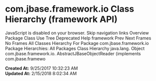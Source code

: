 # com.jbase.framework.io Class Hierarchy (framework   API)

JavaScript is disabled on your browser. Skip navigation links Overview Package Class Use Tree Deprecated Help framework Prev Next Frames No Frames All Classes Hierarchy For Package com.jbase.framework.io Package Hierarchies: All Packages Class Hierarchy java.lang. Object com.jbase.framework.io. AbstractJBaseObjectReader (implements com.jbase.framewo  

**Created At:** 9/25/2017 10:32:23 AM  
**Updated At:** 2/15/2018 8:02:34 AM  

